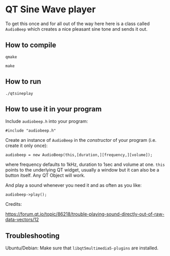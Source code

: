 # QT Sine Wave player

To get this once and for all out of the way here here is a
class called `AudioBeep` which creates a nice pleasant
sine tone and sends it out.

## How to compile

`qmake`

`make`

## How to run

`./qtsineplay`

## How to use it in your program

Include `audiobeep.h` into your program:
```
#include "audiobeep.h"
```

Create an instance of `AudioBeep` in the *constructor*
of your program (i.e. create it only once):
```
audiobeep = new AudioBeep(this,[duration,][frequency,][volume]);
```
where frequency defaults to 1kHz, duration to 1sec and volume at one. `this`
points to the underlying QT widget, usually a window but
it can also be a button itself. Any QT Object will work.

And play a sound whenever you need it and as often as you like:
```
audiobeep->play();
```

Credits:

https://forum.qt.io/topic/86218/trouble-playing-sound-directly-out-of-raw-data-vectors/12

## Troubleshooting

Ubuntu/Debian: Make sure that `libqt5multimedia5-plugins` are installed.
